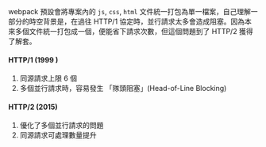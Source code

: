 
webpack 預設會將專案內的 `js`, `css`, `html` 文件統一打包為單一檔案，自己理解一部分的時空背景是，在過往 HTTP/1 協定時，並行請求太多會造成阻塞。因為本來多個文件統一打包成一個，便能省下請求次數，但這個問題到了 HTTP/2 獲得了解套。

#### HTTP/1 (1999 )
1. 同源請求上限 6 個
2. 多個並行請求時，容易發生 「隊頭阻塞」(Head-of-Line Blocking)

#### HTTP/2 (2015)
1. 優化了多個並行請求的問題
2. 同源請求可處理數量提升